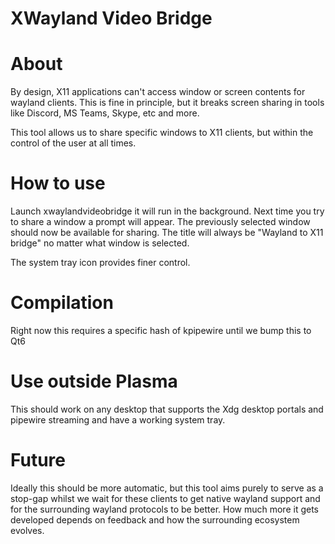 <!--
SPDX-License-Identifier: BSD-3-Clause
SPDX-FileCopyrightText: 2023 David Edmundson <kde@davidedmundson.co.uk>
SPDX-FileCopyrightText: 2023 Aleix Pol <aleixpol@kde.org>
-->

# XWayland Video Bridge

# About

By design, X11 applications can't access window or screen contents for wayland clients. This is fine in principle, but it breaks screen sharing in tools like Discord, MS Teams, Skype, etc and more.

This tool allows us to share specific windows to X11 clients, but within the control of the user at all times.

# How to use

Launch xwaylandvideobridge it will run in the background. Next time you try to share a window a prompt will appear.
The previously selected window should now be available for sharing. The title will always be "Wayland to X11 bridge" no matter what window is selected.

The system tray icon provides finer control.

# Compilation

Right now this requires a specific hash of kpipewire until we bump this to Qt6

# Use outside Plasma

This should work on any desktop that supports the Xdg desktop portals and pipewire streaming and have a working system tray.

# Future

Ideally this should be more automatic, but this tool aims purely to serve as a stop-gap whilst we wait for these clients to get native wayland support and for the surrounding wayland protocols to be better. How much more it gets developed depends on feedback and how the surrounding ecosystem evolves.

